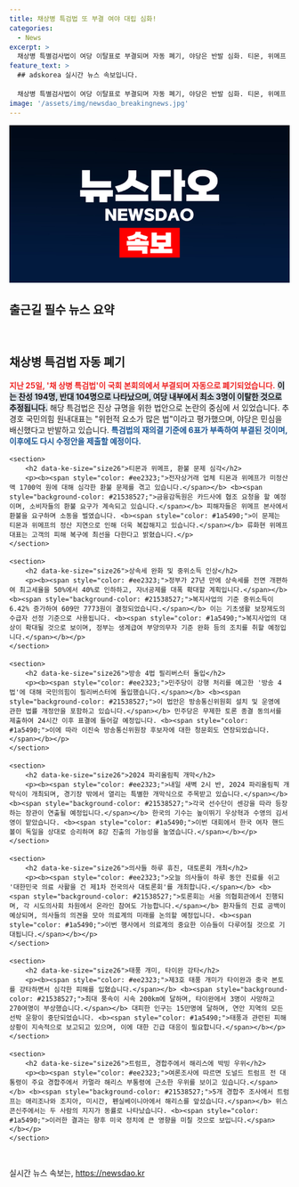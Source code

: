 ```yaml
---
title: 채상병 특검법 또 부결 여야 대립 심화!
categories:
  - News
excerpt: >
  채상병 특별검사법이 여당 이탈표로 부결되며 자동 폐기, 야당은 반발 심화. 티몬, 위메프 환불 문제로 소비자 피해 확대 중. 정부, 상속세 전면 개편 발표, 종부세는 보류. 파리올림픽 개막식 내일, 한국팀의 선전 기대된다.
feature_text: >
  ## adskorea 실시간 뉴스 속보입니다.

  채상병 특별검사법이 여당 이탈표로 부결되며 자동 폐기, 야당은 반발 심화. 티몬, 위메프 환불 문제로 소비자 피해 확대 중. 정부, 상속세 전면 개편 발표, 종부세는 보류. 파리올림픽 개막식 내일, 한국팀의 선전 기대된다.
image: '/assets/img/newsdao_breakingnews.jpg'
---
```


<p><img src="/assets/img/newsdao_breakingnews.jpg" alt="adskorea 속보" /></p>

<h2 data-ke-size="size26">출근길 필수 뉴스 요약</h2>

<p data-ke-size="size16">&nbsp;</p>

<article>
    <section>
        <h2 data-ke-size="size26">채상병 특검법 자동 폐기</h2>
        <p><b><span style="color: #ee2323;">지난 25일, '채 상병 특검법'이 국회 본회의에서 부결되며 자동으로 폐기되었습니다.</span></b> <b><span style="background-color: #21538527;">이는 찬성 194명, 반대 104명으로 나타났으며, 여당 내부에서 최소 3명이 이탈한 것으로 추정됩니다.</span></b> 해당 특검법은 진상 규명을 위한 법안으로 논란의 중심에 서 있었습니다. 추경호 국민의힘 원내대표는 "위헌적 요소가 많은 법"이라고 평가했으며, 야당은 민심을 배신했다고 반발하고 있습니다. <b><span style="color: #1a5490;">특검법의 재의결 기준에 6표가 부족하여 부결된 것이며, 이후에도 다시 수정안을 제출할 예정이다.</span></b></p>
    </section>

    <section>
        <h2 data-ke-size="size26">티몬과 위메프, 환불 문제 심각</h2>
        <p><b><span style="color: #ee2323;">전자상거래 업체 티몬과 위메프가 미정산액 1700억 원에 대해 심각한 환불 문제를 겪고 있습니다.</span></b> <b><span style="background-color: #21538527;">금융감독원은 카드사에 협조 요청을 할 예정이며, 소비자들의 환불 요구가 계속되고 있습니다.</span></b> 피해자들은 위메프 본사에서 환불을 요구하며 소동을 벌였습니다. <b><span style="color: #1a5490;">이 문제는 티몬과 위메프의 정산 지연으로 인해 더욱 복잡해지고 있습니다.</span></b> 류화현 위메프 대표는 고객의 피해 복구에 최선을 다한다고 밝혔습니다.</p>
    </section>

    <section>
        <h2 data-ke-size="size26">상속세 완화 및 중위소득 인상</h2>
        <p><b><span style="color: #ee2323;">정부가 27년 만에 상속세를 전면 개편하여 최고세율을 50%에서 40%로 인하하고, 자녀공제를 대폭 확대할 계획입니다.</span></b> <b><span style="background-color: #21538527;">복지사업의 기준 중위소득이 6.42% 증가하여 609만 7773원이 결정되었습니다.</span></b> 이는 기초생활 보장제도의 수급자 선정 기준으로 사용됩니다. <b><span style="color: #1a5490;">복지사업의 대상이 확대될 것으로 보이며, 정부는 생계급여 부양의무자 기준 완화 등의 조치를 취할 예정입니다.</span></b></p>
    </section>

    <section>
        <h2 data-ke-size="size26">방송 4법 필리버스터 돌입</h2>
        <p><b><span style="color: #ee2323;">민주당이 강행 처리를 예고한 '방송 4법'에 대해 국민의힘이 필리버스터에 돌입했습니다.</span></b> <b><span style="background-color: #21538527;">이 법안은 방송통신위원회 설치 및 운영에 관한 법률 개정안을 포함하고 있습니다.</span></b> 민주당은 무제한 토론 종결 동의서를 제출하여 24시간 이후 표결에 들어갈 예정입니다. <b><span style="color: #1a5490;">이에 따라 이진숙 방송통신위원장 후보자에 대한 청문회도 연장되었습니다.</span></b></p>
    </section>

    <section>
        <h2 data-ke-size="size26">2024 파리올림픽 개막</h2>
        <p><b><span style="color: #ee2323;">내일 새벽 2시 반, 2024 파리올림픽 개막식이 개최되며, 경기장 밖에서 열리는 특별한 개막식으로 주목받고 있습니다.</span></b> <b><span style="background-color: #21538527;">각국 선수단이 센강을 따라 등장하는 장관이 연출될 예정입니다.</span></b> 한국의 기수는 높이뛰기 우상혁과 수영의 김서영이 맡았습니다. <b><span style="color: #1a5490;">이번 대회에서 한국 여자 핸드볼이 독일을 상대로 승리하며 8강 진출의 가능성을 높였습니다.</span></b></p>
    </section>

    <section>
        <h2 data-ke-size="size26">의사들 하루 휴진, 대토론회 개최</h2>
        <p><b><span style="color: #ee2323;">오늘 의사들이 하루 동안 진료를 쉬고 '대한민국 의료 사활을 건 제1차 전국의사 대토론회'를 개최합니다.</span></b> <b><span style="background-color: #21538527;">토론회는 서울 의협회관에서 진행되며, 각 시도의사회 차원에서 온라인 참여도 가능합니다.</span></b> 환자들의 진료 공백이 예상되며, 의사들의 의견을 모아 의료계의 미래를 논의할 예정입니다. <b><span style="color: #1a5490;">이번 행사에서 의료계의 중요한 이슈들이 다루어질 것으로 기대됩니다.</span></b></p>
    </section>

    <section>
        <h2 data-ke-size="size26">태풍 개미, 타이완 강타</h2>
        <p><b><span style="color: #ee2323;">제3호 태풍 개미가 타이완과 중국 본토를 강타하면서 심각한 피해를 입혔습니다.</span></b> <b><span style="background-color: #21538527;">최대 풍속이 시속 200km에 달하며, 타이완에서 3명이 사망하고 270여명이 부상했습니다.</span></b> 대피한 인구는 15만명에 달하며, 연안 지역의 모든 선박 운항이 중단되었습니다. <b><span style="color: #1a5490;">태풍과 관련된 피해 상황이 지속적으로 보고되고 있으며, 이에 대한 긴급 대응이 필요합니다.</span></b></p>
    </section>

    <section>
        <h2 data-ke-size="size26">트럼프, 경합주에서 해리스에 박빙 우위</h2>
        <p><b><span style="color: #ee2323;">여론조사에 따르면 도널드 트럼프 전 대통령이 주요 경합주에서 카멀라 해리스 부통령에 근소한 우위를 보이고 있습니다.</span></b> <b><span style="background-color: #21538527;">5개 경합주 조사에서 트럼프는 애리조나와 조지아, 미시간, 펜실베이니아에서 해리스를 앞섰습니다.</span></b> 위스콘신주에서는 두 사람의 지지가 동률로 나타났습니다. <b><span style="color: #1a5490;">이러한 결과는 향후 미국 정치에 큰 영향을 미칠 것으로 보입니다.</span></b></p>
    </section>
</article>

<p data-ke-size="size16">&nbsp;</p>
실시간 뉴스 속보는, <a href="https://newsdao.kr" rel="dofollow">https://newsdao.kr</a>


